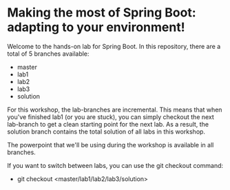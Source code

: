 # Making the most of Spring Boot: adapting to your environment!
Welcome to the hands-on lab for Spring Boot. In this repository, there are a total of 5 branches available:
* master
* lab1
* lab2
* lab3
* solution

For this workshop, the lab-branches are incremental. This means that when you've finished lab1 (or you are stuck), you can simply checkout the next lab-branch to get a clean starting point for the next lab. As a result, the solution branch contains the total solution of all labs in this workshop.

The powerpoint that we'll be using during the workshop is available in all branches.

If you want to switch between labs, you can use the git checkout command:
* git checkout <master/lab1/lab2/lab3/solution>
